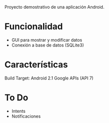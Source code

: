 Proyecto demostrativo de una aplicación Android.

Funcionalidad
=============
* GUI para mostrar y modificar datos
* Conexión a base de datos (SQLite3)

Características
===============

Build Target: Android 2.1 Google APIs (API 7)

To Do
=====
* Intents
* Notificaciones
